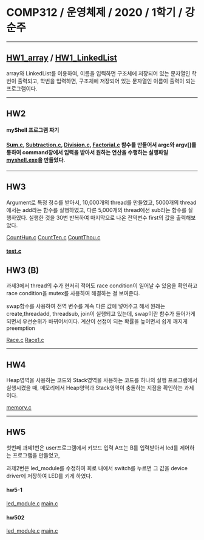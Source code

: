 # COMP312 / 운영체제 / 2020 / 1학기 / 강순주

---

## [HW1_array](HW01_2016113832_윤동준/array.c) / [HW1_LinkedList](HW01_2016113832_윤동준/linkedlist.c)
 
array와 LinkedList를 이용하여, 이름을 입력하면 구조체에 저장되어 있는 문자열인 학번이 출력되고, 학번을 입력하면, 구조체에 저장되어 있는 문자열인 이름이 출력이 되는 프로그램이다. 

---

## HW2
 
#### myShell 프로그램 짜기
#### [Sum.c](HW02_2016113832_윤동준/sum.c), [Subtraction.c](HW02_2016113832_윤동준/sub.c), [Division.c](HW02_2016113832_윤동준/div.c), [Factorial.c](HW02_2016113832_윤동준/fact.c) 함수를 만들어서 argc와 argv[]를 통하여 command창에서 입력을 받아서 원하는 연산을 수행하는 실행파일 [myshell.exe](HW02_2016113832_윤동준/myshell.c)을 만들었다. 

---

## HW3

Argument로 특정 정수를 받아서, 10,000개의 thread를 만들었고, 5000개의 thread에서는 add라는 함수를 실행하였고, 다른 5,000개의 thread에선 sub라는 함수를 실행하였다. 실행한 것을 30번 반복하여 마지막으로 나온 전역변수 first의 값을 출력해보았다.

[CountHun.c](HW03_2016113832_윤동준/HW03_2016113832_윤동준/CountHun.c)
[CountTen.c](HW03_2016113832_윤동준/HW03_2016113832_윤동준/CountTen.c)
[CountThou.c](HW03_2016113832_윤동준/HW03_2016113832_윤동준/CountThou.c)

#### [test.c](HW03_2016113832_윤동준/HW03_2016113832_윤동준/test.c)

## HW3 (B)

과제3에서 thread의 수가 현저히 적어도 race condition이 일어날 수 있음을 확인하고 race condition을 mutex를 사용하여 해결하는 걸 보여준다. 

swap함수를 사용하여 전역 변수를 계속 다른 값에 넣어주고 해서 원래는 create,threadadd, threadsub, join이 실행되고 있는데, swap이란 함수가 들어가게 되면서 우선순위가 바뀌어서이다. 계산이 선점이 되는 확률을 높이면서 쉽게 깨지게 preemption


[Race.c](HW3(B)_2016113832_윤동준/Race.c)
[Race1.c](HW3(B)_2016113832_윤동준/Race1.c)

---

## HW4

Heap영역을 사용하는 코드와 Stack영역을 사용하는 코드를 하나의 실행 프로그램에서 실행시켰을 때, 메모리에서 Heap영역과 Stack영역이 충돌하는 지점을 확인하는 과제이다.

[memory.c](HW04_2016113832_윤동준/memory.c)

---

## HW5

첫번째 과제1번은 user프로그램에서 키보드 입력 A또는 B를 입력받아서 led를 제어하는 프로그램을 만들었고, 

과제2번은 led_module를 수정하여 회로 내에서 switch를 누르면 그 값을 device driver에 저장하여 LED를 키게 하였다.

#### hw5-1

[led_module.c](HW05_2016113832_윤동준/HW5-1/led_module.c)
[main.c](HW05_2016113832_윤동준/HW5-1/main.c)

#### hw502

[led_module.c](HW05_2016113832_윤동준/HW5-2/led_module.c)
[main.c](HW05_2016113832_윤동준/HW5-2/main.c)